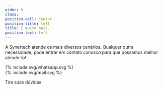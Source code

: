 ```yaml
---
order: 5
class: 
position-cell: center
position-title: left
title: E muito mais...
position-text: left
---
```


A Synertech atende os mais diversos cenários. Qualquer outra necessidade, pode entrar em contato conosco para que possamos melhor atende-lo!

<section data-grid="small-spacing center" class="page-content">
    <div data-cel data-text="right" class="redes">
        {% include svg/whatsapp.svg %}
    </div>
    <div data-cel data-text="left" class="redes">
        {% include svg/mail.svg %}
    </div>    
</section>
<div data-text="center">
    <p>Tire suas dúvidas</p>
</div>